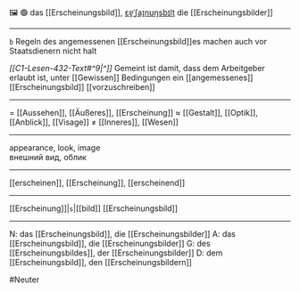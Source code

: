 🖼️ 🟢 das [[Erscheinungsbild]], [ɛɐ̯ˈʃaɪ̯nʊŋsbɪlt](https://youglish.com/pronounce/Erscheinungsbild/german)
die [[Erscheinungsbilder]]

---
`b` Regeln des angemessenen [[Erscheinungsbild]]es machen auch vor Staatsdienern nicht halt

*[[C1-Lesen-432-Text#^9|^]]* Gemeint ist damit, dass dem Arbeitgeber erlaubt ist, unter [[Gewissen]] Bedingungen ein [[angemessenes]] [[Erscheinungsbild]] [[vorzuschreiben]]


---
= [[Aussehen]], [[Äußeres]], [[Erscheinung]]
≈ [[Gestalt]], [[Optik]], [[Anblick]], [[Visage]]
≠ [[Inneres]], [[Wesen]]

---
appearance, look, image  
внешний вид, облик

---
[[erscheinen]], [[Erscheinung]], [[erscheinend]]

---
[[Erscheinung]]|`s`|[[bild]]
[[Erscheinungsbild]]


---
N: das [[Erscheinungsbild]], die [[Erscheinungsbilder]]
A: das [[Erscheinungsbild]], die [[Erscheinungsbilder]]
G: des [[Erscheinungsbildes]], der [[Erscheinungsbilder]]
D: dem [[Erscheinungsbild]], den [[Erscheinungsbildern]]

#Neuter 